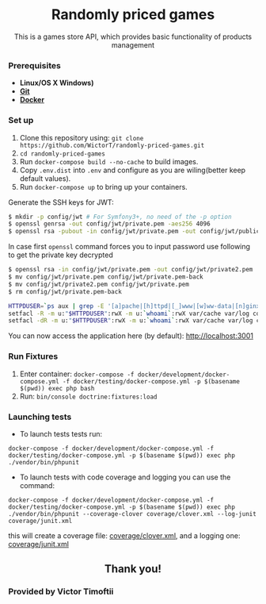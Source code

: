 <h1 align="center">
  Randomly priced games
</h1>
<p align="center">This is a games store API, which provides basic functionality of products management </p>

### Prerequisites
 - **Linux/OS X Windows)**
 - [**Git**](https://www.atlassian.com/git/tutorials/install-git)
 - [**Docker**](https://docs.docker.com/engine/installation/)

### Set up
1. Clone this repository using: `git clone https://github.com/WictorT/randomly-priced-games.git`
2. `cd randomly-priced-games`
3. Run `docker-compose build --no-cache` to build images.
3. Copy `.env.dist` into `.env` and configure as you are wiling(better keep default values).
4. Run `docker-compose up` to bring up your containers.


Generate the SSH keys for JWT:

``` bash
$ mkdir -p config/jwt # For Symfony3+, no need of the -p option
$ openssl genrsa -out config/jwt/private.pem -aes256 4096
$ openssl rsa -pubout -in config/jwt/private.pem -out config/jwt/public.pem
```

In case first ```openssl``` command forces you to input password use following to get the private key decrypted
``` bash
$ openssl rsa -in config/jwt/private.pem -out config/jwt/private2.pem
$ mv config/jwt/private.pem config/jwt/private.pem-back
$ mv config/jwt/private2.pem config/jwt/private.pem
$ rm config/jwt/private.pem-back
```

``` bash
HTTPDUSER=`ps aux | grep -E '[a]pache|[h]ttpd|[_]www|[w]ww-data|[n]ginx' | grep -v root | head -1 | cut -d\  -f1`
setfacl -R -m u:"$HTTPDUSER":rwX -m u:`whoami`:rwX var/cache var/log config/jwt/
setfacl -dR -m u:"$HTTPDUSER":rwX -m u:`whoami`:rwX var/cache var/log config/jwt/
```

You can now access the application here (by default): [http://localhost:3001](http://localhost:3001)

### Run Fixtures

1. Enter container: `docker-compose -f docker/development/docker-compose.yml -f docker/testing/docker-compose.yml -p $(basename $(pwd)) exec php bash`
2. Run: `bin/console doctrine:fixtures:load`

### Launching tests
- To launch tests tests run:
```
docker-compose -f docker/development/docker-compose.yml -f docker/testing/docker-compose.yml -p $(basename $(pwd)) exec php ./vendor/bin/phpunit
```
- To launch tests with code coverage and logging you can use the command:
```
docker-compose -f docker/development/docker-compose.yml -f docker/testing/docker-compose.yml -p $(basename $(pwd)) exec php ./vendor/bin/phpunit --coverage-clover coverage/clover.xml --log-junit coverage/junit.xml
```
this will create a coverage file: [coverage/clover.xml](coverage/clover.xml),
and a logging one: [coverage/junit.xml](coverage/junit.xml)

<h2 align="center"> Thank you! </h2>
<h3> Provided by Victor Timoftii </h3>